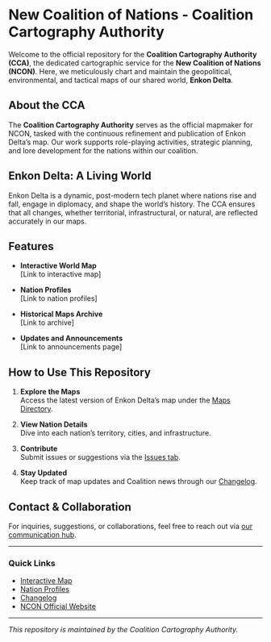 # New Coalition of Nations - Coalition Cartography Authority

Welcome to the official repository for the **Coalition Cartography Authority (CCA)**, the dedicated cartographic service for the **New Coalition of Nations (NCON)**. Here, we meticulously chart and maintain the geopolitical, environmental, and tactical maps of our shared world, **Enkon Delta**.

## About the CCA

The **Coalition Cartography Authority** serves as the official mapmaker for NCON, tasked with the continuous refinement and publication of Enkon Delta’s map. Our work supports role-playing activities, strategic planning, and lore development for the nations within our coalition.

## Enkon Delta: A Living World

Enkon Delta is a dynamic, post-modern tech planet where nations rise and fall, engage in diplomacy, and shape the world’s history. The CCA ensures that all changes, whether territorial, infrastructural, or natural, are reflected accurately in our maps.

## Features

- **Interactive World Map**  
  [Link to interactive map]

- **Nation Profiles**  
  [Link to nation profiles]

- **Historical Maps Archive**  
  [Link to archive]

- **Updates and Announcements**  
  [Link to announcements page]

## How to Use This Repository

1. **Explore the Maps**  
   Access the latest version of Enkon Delta’s map under the [Maps Directory](#).

2. **View Nation Details**  
   Dive into each nation’s territory, cities, and infrastructure.

3. **Contribute**  
   Submit issues or suggestions via the [Issues tab](#).

4. **Stay Updated**  
   Keep track of map updates and Coalition news through our [Changelog](#).

## Contact & Collaboration

For inquiries, suggestions, or collaborations, feel free to reach out via [our communication hub](#).  

---

### Quick Links

- [Interactive Map](#)
- [Nation Profiles](#)
- [Changelog](#)
- [NCON Official Website](#https://www.nationstates.net/region=new_coalition_of_nations)

---

*This repository is maintained by the Coalition Cartography Authority.*
